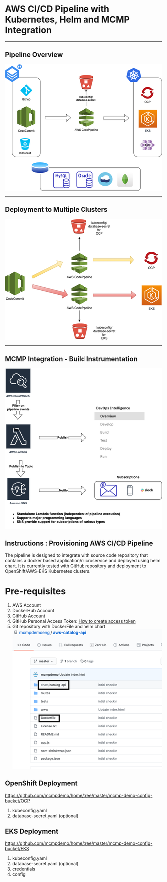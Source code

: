 # AWS CI/CD Pipeline with Kubernetes, Helm and MCMP Integration

---
## Pipeline Overview 
![CFN AWS Pipeline](aws-overview.png)

---
## Deployment to Multiple Clusters
![CFN AWS Pipeline](aws-multiple-clusters.png)

---
## MCMP Integration - Build Instrumentation
![CFN AWS Pipeline](aws-pipeline-mcmp-integration.png)

## Instructions : Provisioning AWS CI/CD Pipeline
   The pipeline is designed to integrate with source code repository that contains a docker based application/microservice and deployed using helm chart.
   It is currently tested with GitHub repository and deployment to OpenShift/AWS-EKS Kubernetes clusters.
   # Pre-requisites
   1. AWS Account
   2. DockerHub Account
   3. GitHub Account
   4. GitHub Personal Access Token: [How to create access token](https://docs.github.com/en/github/authenticating-to-github/creating-a-personal-access-token) 
   5. Git repository with DockerFile and helm chart
        ![GitHub Repo](github-repo.png)
      
## OpenShift Deployment 
   <https://github.com/mcmpdemo/home/tree/master/mcmp-demo-config-bucket/OCP>
   1. kubeconfig.yaml
   2. database-secret.yaml (optional)
   
## EKS Deployment
   <https://github.com/mcmpdemo/home/tree/master/mcmp-demo-config-bucket/EKS>
   1. kubeconfig.yaml
   2. database-secret.yaml (optional)
   3. credentials
   4. config

